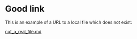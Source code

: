 # Good link

This is an example of a URL to a local file which does not exist:

[not_a_real_file.md](not_a_real_file.md)

